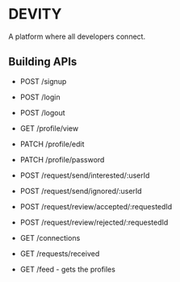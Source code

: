 # DEVITY

A platform where all developers connect.

## Building APIs

- POST /signup
- POST /login
- POST /logout

- GET /profile/view
- PATCH /profile/edit
- PATCH /profile/password

- POST /request/send/interested/:userId
- POST /request/send/ignored/:userId

- POST /request/review/accepted/:requestedId
- POST /request/review/rejected/:requestedId

- GET /connections
- GET /requests/received
- GET /feed - gets the profiles
